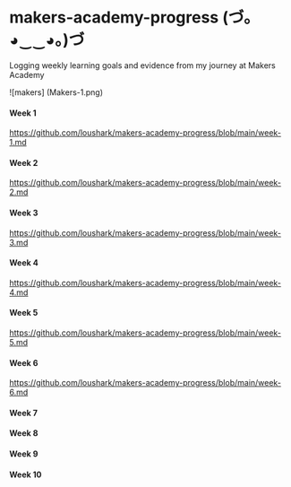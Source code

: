 # makers-academy-progress (づ｡◕‿‿◕｡)づ
Logging weekly learning goals and evidence from my journey at Makers Academy  

![makers] (Makers-1.png)  

#### Week 1
https://github.com/loushark/makers-academy-progress/blob/main/week-1.md  

#### Week 2
https://github.com/loushark/makers-academy-progress/blob/main/week-2.md  

#### Week 3
https://github.com/loushark/makers-academy-progress/blob/main/week-3.md  

#### Week 4
https://github.com/loushark/makers-academy-progress/blob/main/week-4.md  

#### Week 5
https://github.com/loushark/makers-academy-progress/blob/main/week-5.md  

#### Week 6
https://github.com/loushark/makers-academy-progress/blob/main/week-6.md  

#### Week 7

#### Week 8

#### Week 9

#### Week 10
